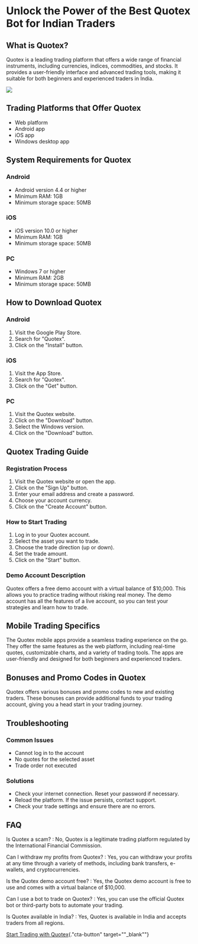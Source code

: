# Unlock the Power of the Best Quotex Bot for Indian Traders

## What is Quotex?

Quotex is a leading trading platform that offers a wide range of
financial instruments, including currencies, indices, commodities, and
stocks. It provides a user-friendly interface and advanced trading
tools, making it suitable for both beginners and experienced traders in
India.

[![](https://static.quotex.io/files/4_en/300_250.jpg)](https://traff.sbs/brokerqxlid)

## Trading Platforms that Offer Quotex

-   Web platform
-   Android app
-   iOS app
-   Windows desktop app

## System Requirements for Quotex

### Android

-   Android version 4.4 or higher
-   Minimum RAM: 1GB
-   Minimum storage space: 50MB

### iOS

-   iOS version 10.0 or higher
-   Minimum RAM: 1GB
-   Minimum storage space: 50MB

### PC

-   Windows 7 or higher
-   Minimum RAM: 2GB
-   Minimum storage space: 50MB

## How to Download Quotex

### Android

1.  Visit the Google Play Store.
2.  Search for "Quotex".
3.  Click on the "Install" button.

### iOS

1.  Visit the App Store.
2.  Search for "Quotex".
3.  Click on the "Get" button.

### PC

1.  Visit the Quotex website.
2.  Click on the "Download" button.
3.  Select the Windows version.
4.  Click on the "Download" button.

## Quotex Trading Guide

### Registration Process

1.  Visit the Quotex website or open the app.
2.  Click on the "Sign Up" button.
3.  Enter your email address and create a password.
4.  Choose your account currency.
5.  Click on the "Create Account" button.

### How to Start Trading

1.  Log in to your Quotex account.
2.  Select the asset you want to trade.
3.  Choose the trade direction (up or down).
4.  Set the trade amount.
5.  Click on the "Start" button.

### Demo Account Description

Quotex offers a free demo account with a virtual balance of \$10,000.
This allows you to practice trading without risking real money. The demo
account has all the features of a live account, so you can test your
strategies and learn how to trade.

## Mobile Trading Specifics

The Quotex mobile apps provide a seamless trading experience on the go.
They offer the same features as the web platform, including real-time
quotes, customizable charts, and a variety of trading tools. The apps
are user-friendly and designed for both beginners and experienced
traders.

## Bonuses and Promo Codes in Quotex

Quotex offers various bonuses and promo codes to new and existing
traders. These bonuses can provide additional funds to your trading
account, giving you a head start in your trading journey.

## Troubleshooting

### Common Issues

-   Cannot log in to the account
-   No quotes for the selected asset
-   Trade order not executed

### Solutions

-   Check your internet connection. Reset your password if necessary.
-   Reload the platform. If the issue persists, contact support.
-   Check your trade settings and ensure there are no errors.

## FAQ

Is Quotex a scam?
:   No, Quotex is a legitimate trading platform regulated by the
    International Financial Commission.

Can I withdraw my profits from Quotex?
:   Yes, you can withdraw your profits at any time through a variety of
    methods, including bank transfers, e-wallets, and cryptocurrencies.

Is the Quotex demo account free?
:   Yes, the Quotex demo account is free to use and comes with a virtual
    balance of \$10,000.

Can I use a bot to trade on Quotex?
:   Yes, you can use the official Quotex bot or third-party bots to
    automate your trading.

Is Quotex available in India?
:   Yes, Quotex is available in India and accepts traders from all
    regions.

[Start Trading with
Quotex](\%22https://traff.sbs/brokerqxlid\%22){."cta-button"
target=""_blank""}


